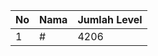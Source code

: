 | No | Nama            | Jumlah Level |
|----|-----------------|--------------|
| 1  | #    |    4206        |
